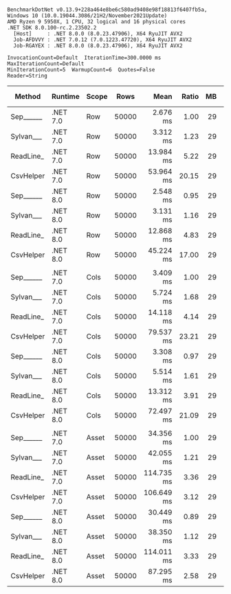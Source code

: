 ```

BenchmarkDotNet v0.13.9+228a464e8be6c580ad9408e98f18813f6407fb5a, Windows 10 (10.0.19044.3086/21H2/November2021Update)
AMD Ryzen 9 5950X, 1 CPU, 32 logical and 16 physical cores
.NET SDK 8.0.100-rc.2.23502.2
  [Host]     : .NET 8.0.0 (8.0.23.47906), X64 RyuJIT AVX2
  Job-AFDVVY : .NET 7.0.12 (7.0.1223.47720), X64 RyuJIT AVX2
  Job-RGAYEX : .NET 8.0.0 (8.0.23.47906), X64 RyuJIT AVX2

InvocationCount=Default  IterationTime=300.0000 ms  MaxIterationCount=Default  
MinIterationCount=5  WarmupCount=6  Quotes=False  
Reader=String  

```
| Method    | Runtime  | Scope | Rows  | Mean       | Ratio | MB | MB/s    | ns/row | Allocated    | Alloc Ratio |
|---------- |--------- |------ |------ |-----------:|------:|---:|--------:|-------:|-------------:|------------:|
| Sep______ | .NET 7.0 | Row   | 50000 |   2.676 ms |  1.00 | 29 | 10906.3 |   53.5 |      1.15 KB |        1.00 |
| Sylvan___ | .NET 7.0 | Row   | 50000 |   3.312 ms |  1.23 | 29 |  8810.4 |   66.2 |      7.17 KB |        6.25 |
| ReadLine_ | .NET 7.0 | Row   | 50000 |  13.984 ms |  5.22 | 29 |  2086.8 |  279.7 |  88608.25 KB |   77,221.15 |
| CsvHelper | .NET 7.0 | Row   | 50000 |  53.964 ms | 20.15 | 29 |   540.8 | 1079.3 |     20.65 KB |       18.00 |
| Sep______ | .NET 8.0 | Row   | 50000 |   2.548 ms |  0.95 | 29 | 11453.1 |   51.0 |      1.15 KB |        1.00 |
| Sylvan___ | .NET 8.0 | Row   | 50000 |   3.131 ms |  1.16 | 29 |  9318.7 |   62.6 |      7.17 KB |        6.25 |
| ReadLine_ | .NET 8.0 | Row   | 50000 |  12.868 ms |  4.83 | 29 |  2267.7 |  257.4 |  88608.24 KB |   77,221.14 |
| CsvHelper | .NET 8.0 | Row   | 50000 |  45.224 ms | 17.00 | 29 |   645.3 |  904.5 |     20.59 KB |       17.94 |
|           |          |       |       |            |       |    |         |        |              |             |
| Sep______ | .NET 7.0 | Cols  | 50000 |   3.409 ms |  1.00 | 29 |  8558.9 |   68.2 |      1.15 KB |        1.00 |
| Sylvan___ | .NET 7.0 | Cols  | 50000 |   5.724 ms |  1.68 | 29 |  5098.1 |  114.5 |      7.18 KB |        6.24 |
| ReadLine_ | .NET 7.0 | Cols  | 50000 |  14.118 ms |  4.14 | 29 |  2066.9 |  282.4 |  88608.25 KB |   77,024.49 |
| CsvHelper | .NET 7.0 | Cols  | 50000 |  79.537 ms | 23.21 | 29 |   366.9 | 1590.7 |    446.31 KB |      387.96 |
| Sep______ | .NET 8.0 | Cols  | 50000 |   3.308 ms |  0.97 | 29 |  8821.8 |   66.2 |      1.15 KB |        1.00 |
| Sylvan___ | .NET 8.0 | Cols  | 50000 |   5.514 ms |  1.61 | 29 |  5292.0 |  110.3 |      7.17 KB |        6.24 |
| ReadLine_ | .NET 8.0 | Cols  | 50000 |  13.312 ms |  3.91 | 29 |  2192.1 |  266.2 |  88608.24 KB |   77,024.48 |
| CsvHelper | .NET 8.0 | Cols  | 50000 |  72.497 ms | 21.09 | 29 |   402.5 | 1449.9 |    446.35 KB |      388.00 |
|           |          |       |       |            |       |    |         |        |              |             |
| Sep______ | .NET 7.0 | Asset | 50000 |  34.356 ms |  1.00 | 29 |   849.4 |  687.1 |  13801.08 KB |        1.00 |
| Sylvan___ | .NET 7.0 | Asset | 50000 |  42.055 ms |  1.21 | 29 |   693.9 |  841.1 |  14025.03 KB |        1.02 |
| ReadLine_ | .NET 7.0 | Asset | 50000 | 114.735 ms |  3.36 | 29 |   254.3 | 2294.7 | 102133.99 KB |        7.40 |
| CsvHelper | .NET 7.0 | Asset | 50000 | 106.649 ms |  3.12 | 29 |   273.6 | 2133.0 |  13972.27 KB |        1.01 |
| Sep______ | .NET 8.0 | Asset | 50000 |  30.449 ms |  0.89 | 29 |   958.4 |  609.0 |  13799.68 KB |        1.00 |
| Sylvan___ | .NET 8.0 | Asset | 50000 |  38.350 ms |  1.12 | 29 |   760.9 |  767.0 |  14025.03 KB |        1.02 |
| ReadLine_ | .NET 8.0 | Asset | 50000 | 114.011 ms |  3.33 | 29 |   256.0 | 2280.2 | 102133.28 KB |        7.40 |
| CsvHelper | .NET 8.0 | Asset | 50000 |  87.295 ms |  2.58 | 29 |   334.3 | 1745.9 |  13970.99 KB |        1.01 |
